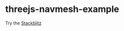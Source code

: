 # threejs-navmesh-example

Try the [Stackblitz](https://stackblitz.com/github/tamani-coding/threejs-navmesh-example) 
